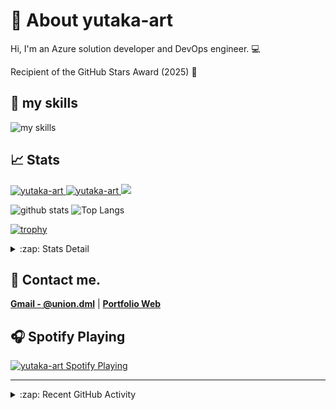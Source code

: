 ﻿# 🐤 About yutaka-art
Hi, I'm an Azure solution developer and DevOps engineer. 💻

Recipient of the GitHub Stars Award (2025) 🌟

## 🌱 my skills
<img alt="my skills" src="https://skillicons.dev/icons?theme=light&perline=11&i=azure,cs,dotnet,visualstudio,vscode,windows,github,git,githubactions,docker,kubernetes" />

## 📈 Stats
<p align="left">
  <a href="https://github.com/yutaka-art/yutaka-art/">
    <img src="https://komarev.com/ghpvc/?username=yutaka-art" alt="yutaka-art" />
  </a>
  <a href="https://zenn.dev/yutakaosada/">
    <img src="https://badgen.org/img/zenn/yutakaosada/followers?style=flat" alt="yutaka-art" />
  </a>
  <a href="https://github.com/yutaka-art">
    <img height="20" src="https://img.shields.io/github/followers/yutaka-art?label=follow&logo=github&style=flat" />
  </a>
</p>

<p align="left"> 
  <img alt="github stats" height="150px" src="https://github-readme-stats-ruby-mu.vercel.app/api?username=yutaka-art&show_icons=true" />
  <img alt="Top Langs" height="150px" src="https://github-readme-stats-ruby-mu.vercel.app/api/top-langs/?username=yutaka-art&layout=compact&show_icons=true" />
</p>

[![trophy](https://github-profile-trophy-sable.vercel.app/?username=yutaka-art&column=8&title=-Reviews)](https://github-profile-trophy-sable.vercel.app/?username=yutaka-art&column=8&title=-Reviews)

<details>
  <summary>:zap: Stats Detail</summary>

[![metricsbase](/output/metrics.base.svg)](/output/metrics.base.svg)

[![details](/output/details.svg)](/output/details.svg)

</details>

## 📨 Contact me.
**[Gmail - @union.dml](mailto:union.dml@gmail.com)** | **[Portfolio Web](https://yutaka-art.github.io/yutaka-art/index-en.html)**

## 🎧 Spotify Playing

[<img src="https://novatorem-smoky-seven.vercel.app/api/spotify" alt="yutaka-art Spotify Playing" width="350" />](https://open.spotify.com/user/yutaka-art)

---

<details>
  <summary>:zap: Recent GitHub Activity</summary>

<!--START_SECTION:activity-->
1. ❗ Opened issue [#3](https://github.com/yutaka-art/gh-issue-bulk-create/issues/3) in [yutaka-art/gh-issue-bulk-create](https://github.com/yutaka-art/gh-issue-bulk-create)
2. ❗ Opened issue [#2](https://github.com/yutaka-art/gh-issue-bulk-create/issues/2) in [yutaka-art/gh-issue-bulk-create](https://github.com/yutaka-art/gh-issue-bulk-create)
3. ❗ Opened issue [#1](https://github.com/yutaka-art/gh-issue-bulk-create/issues/1) in [yutaka-art/gh-issue-bulk-create](https://github.com/yutaka-art/gh-issue-bulk-create)
4. 🔒 Closed issue [#13](https://github.com/yutaka-art/yutaka-art/issues/13) in [yutaka-art/yutaka-art](https://github.com/yutaka-art/yutaka-art)
5. ❗ Opened issue [#13](https://github.com/yutaka-art/yutaka-art/issues/13) in [yutaka-art/yutaka-art](https://github.com/yutaka-art/yutaka-art)
<!--END_SECTION:activity-->

</details>
